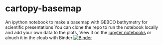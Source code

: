 # cartopy-basemap
An ipython notebook to make a basemap with GEBCO bathymetry for scientific presentations
You can clone the repo to run the notebook locally and add your own data to the plots, View it on the [jupyter notebooks](https://nbviewer.jupyter.org/github/callumrollo/cartopy-basemap/blob/591f4b6a8ba3df6bb61217e6740c6c3665583d08/cartopy_ex.ipynb) or alnuch it in the cloub with Binder
[![Binder](https://mybinder.org/badge_logo.svg)](https://mybinder.org/v2/gh/callumrollo/cartopy-basemap/591f4b6a8ba3df6bb61217e6740c6c3665583d08)
